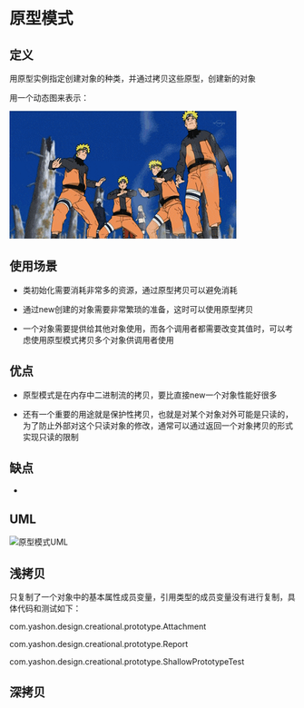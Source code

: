 # 原型模式

## 定义

用原型实例指定创建对象的种类，并通过拷贝这些原型，创建新的对象

用一个动态图来表示：

<img height=225 width=400 src="https://github.com/a511480568/design-pattern/blob/master/image/%E9%B8%A3%E4%BA%BA.gif">

## 使用场景

* 类初始化需要消耗非常多的资源，通过原型拷贝可以避免消耗

* 通过new创建的对象需要非常繁琐的准备，这时可以使用原型拷贝

* 一个对象需要提供给其他对象使用，而各个调用者都需要改变其值时，可以考虑使用原型模式拷贝多个对象供调用者使用

## 优点

* 原型模式是在内存中二进制流的拷贝，要比直接new一个对象性能好很多

* 还有一个重要的用途就是保护性拷贝，也就是对某个对象对外可能是只读的，为了防止外部对这个只读对象的修改，通常可以通过返回一个对象拷贝的形式实现只读的限制

## 缺点

* 

## UML

![原型模式UML](https://ws1.sinaimg.cn/large/7ebba446ly1fyt7v2o65hj20qc0hc0tn.jpg)

## 浅拷贝

只复制了一个对象中的基本属性成员变量，引用类型的成员变量没有进行复制，具体代码和测试如下：

com.yashon.design.creational.prototype.Attachment

com.yashon.design.creational.prototype.Report

com.yashon.design.creational.prototype.ShallowPrototypeTest

## 深拷贝